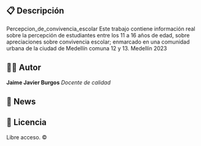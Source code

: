 ## 📋 Descripción
Percepcion_de_convivencia_escolar
Este trabajo contiene información real sobre la percepción de estudiantes entre los 11 a 16 años de edad, sobre apreciaciones sobre convivencia escolar; enmarcado en una comunidad urbana de la ciudad de Medellín comuna 12 y 13. Medellín 2023 

## ✍🏻 Autor
**Jaime Javier Burgos**
*Docente de calidad*

## 📰 News

## 📄 Licencia
Libre acceso. ©️

